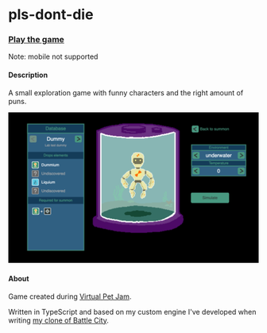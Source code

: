 # pls-dont-die

### [Play the game](https://dogballs.github.io/pls-dont-die/)

Note: mobile not supported

#### Description

A small exploration game with funny characters and the right amount of puns.

![Gameplay](docs/screenshots/shot1.png)

#### About

Game created during [Virtual Pet Jam](https://itch.io/jam/virtual-pet-jam).

Written in TypeScript and based on my custom engine I've developed when writing [my clone of Battle City](https://github.com/dogballs/cattle-bity).
